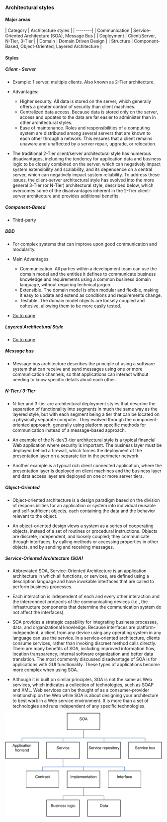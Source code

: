 ### Architectural styles

#### Major areas

| Category | Architecture styles |
| --------|
| Communication | Service-Oriented Architecture (SOA), Message Bus |
| Deployment | Client/Server, N-Tier, 3-Tier |
| Domain | Domain Driven Design |
| Structure | Component-Based, Object-Oriented, Layered Architecture |

#### Styles

##### Client - Server

- Example: 1 server, multiple clients. Also known as 2-Tier architecture.
- Advantages:
  - Higher security. All data is stored on the server, which generally offers a
  greater control of security than client machines.
  - Centralized data access. Because data is stored only on the server, access
  and updates to the data are far easier to administer than in other
  architectural styles.
  - Ease of maintenance. Roles and responsibilities of a computing system are
  distributed among several servers that are known to each other through a
  network. This ensures that a client remains unaware and unaffected by a server
  repair, upgrade, or relocation.

- The traditional 2-Tier client/server architectural style has numerous
disadvantages, including the tendency for application data and business logic
to be closely combined on the server, which can negatively impact system
extensibility and scalability, and its dependence on a central server, which can
negatively impact system reliability. To address these issues, the client-server
architectural style has evolved into the more general 3-Tier (or N-Tier)
architectural style, described below, which overcomes some of the disadvantages
inherent in the 2-Tier client-server architecture and provides additional
benefits.

##### Component-Based

- Third-party

##### DDD

- For complex systems that can improve upon good communication and modularity.
- Main Advantages:
  - Communication. All parties within a development team can use the domain
  model and the entities it defines to communicate business knowledge and
  requirements using a common business domain language, without requiring
  technical jargon.
  - Extensible. The domain model is often modular and flexible, making it easy
  to update and extend as conditions and requirements change.
  - Testable. The domain model objects are loosely coupled and cohesive,
  allowing them to be more easily tested.

- [Go to page](ddd/ddd.md)

##### Layered Architectural Style

- [Go to page](layer/layer_architecture.md)

##### Message bus

- Message bus architecture describes the principle of using a software system
that can receive and send messages using one or more communication channels, so
that applications can interact without needing to know specific details about
each other.

##### N-Tier / 3-Tier

- N-tier and 3-tier are architectural deployment styles that describe the
separation of functionality into segments in much the same way as the layered
style, but with each segment being a tier that can be located on a physically
separate computer. They evolved through the component-oriented approach,
generally using platform specific methods for communication instead of a
message-based approach.

- An example of the N-tier/3-tier architectural style is a typical financial Web
application where security is important. The business layer must be deployed
behind a firewall, which forces the deployment of the presentation layer on a
separate tier in the perimeter network.

- Another example is a typical rich client connected application, where the
presentation layer is deployed on client machines and the business layer and
data access layer are deployed on one or more server tiers.

##### Object-Oriented

- Object-oriented architecture is a design paradigm based on the division of
responsibilities for an application or system into individual reusable and
self-sufficient objects, each containing the data and the behavior relevant to
the object.

- An object-oriented design views a system as a series of cooperating objects,
instead of a set of routines or procedural instructions. Objects are discrete,
independent, and loosely coupled; they communicate through interfaces, by
calling methods or accessing properties in other objects, and by sending and
receiving messages.

##### Service-Oriented Architecture (SOA)

- Abbreviated SOA, Service-Oriented Architecture is an application architecture
in which all functions, or services, are defined using a description language
and have invokable interfaces that are called to perform business processes.
- Each interaction is independent of each and every other interaction and the
interconnect protocols of the communicating devices (i.e., the infrastructure
components that determine the communication system do not affect the
interfaces).

- SOA provides a strategic capability for integrating business processes, data,
and organizational knowledge. Because interfaces are platform-independent, a
client from any device using any operating system in any language can use the
service. In a service-oriented architecture, clients consume services,
rather than invoking discreet method calls directly. There are many benefits of
SOA, including improved information flow, location transparency, internal
software organization and better data translation. The most commonly discussed
disadvantage of SOA is for applications with GUI functionality. These types of
applications become more complex when using SOA.

- Although it is built on similar principles, SOA is not the same as Web
services, which indicates a collection of technologies, such as SOAP and XML.
Web services can be thought of as a consumer-provider relationship on the Web
while SOA is about designing your architecture to best work in a Web service
environment. It is more than a set of technologies and runs independent of any
specific technologies.

![](soa.png)

